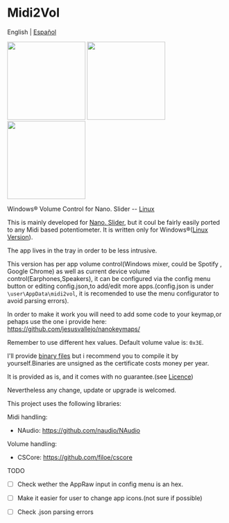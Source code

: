 # Midi2Vol
English | [Español](./README-es.md)





<img src="https://raw.githubusercontent.com/jesusvallejo/Midi2Vol/master/ReadResources/NanoSlider.png" width="180">  <img src="https://raw.githubusercontent.com/jesusvallejo/Midi2Vol/master/ReadResources/NanoBento.png" width="180"> <img src="https://raw.githubusercontent.com/jesusvallejo/Midi2Vol/master/ReadResources/NanoWavez.png" width="180">



Windows® Volume Control for Nano. Slider -- [Linux](https://github.com/jesusvallejo/Midi2Vol-Linux)

This is mainly developed for [Nano. Slider](https://www.keebwerk.com/nano-slider/), but it coul be fairly easily ported to any Midi based potentiometer. 
It is written only for Windows®([Linux Version](https://github.com/jesusvallejo/Midi2Vol-Linux)).

The app lives in the tray in order to be less intrusive.

This version has per app volume control(Windows mixer, could be Spotify , Google Chrome) as well as current device volume control(Earphones,Speakers), it can be configured via the config menu button or editing config.json,to add/edit more apps.(config.json is under ```\user\AppData\midi2vol```, it is recomended to use the menu configurator to avoid parsing errors).

In order to make it work you will need to add some code to your keymap,or pehaps use the one i provide here: https://github.com/jesusvallejo/nanokeymaps/

Remember to use different hex values. Default volume value is: ```0x3E```.

I'll provide [binary files](https://github.com/jesusvallejo/Midi2Vol/releases) but i recommend you to compile it by yourself.Binaries are unsigned as the certificate costs money per year.

It is provided as is, and it comes with no guarantee.(see [Licence](https://raw.githubusercontent.com/jesusvallejo/Midi2Vol/master/LICENSE))

Nevertheless any change, update or upgrade is welcomed.

This project uses the following libraries:

Midi handling:
- NAudio: https://github.com/naudio/NAudio

Volume handling:
- CSCore: https://github.com/filoe/cscore

TODO
- [ ] Check wether the AppRaw input in config menu is an hex.
- [ ] Make it easier for user to change app icons.(not sure if possible)
- [ ] Check .json parsing errors

